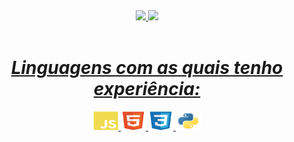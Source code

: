 <div align="center">
  <a href="https://github.com/Aleson12">
  <img height="170em" src="https://github-readme-stats.vercel.app/api?username=aleson12&show_icons=true&theme=dark&include_all_commits=true&count_private=true"/>
  <img height="170em" src="https://github-readme-stats.vercel.app/api/top-langs/?username=aleson12&layout=compact&langs_count=7&theme=dark"/> 
</div>
  
<div style="display: inline_block" align="center"><br>
  <h1><em>Linguagens com as quais tenho experiência:<em></h1>
  <img alt="Ale-Js" height="30" width="40" src="https://raw.githubusercontent.com/devicons/devicon/master/icons/javascript/javascript-plain.svg">
  <img alt="Ale-HTML" height="30" width="40" src="https://raw.githubusercontent.com/devicons/devicon/master/icons/html5/html5-original.svg">
  <img alt="Ale-CSS" height="30" width="40" src="https://raw.githubusercontent.com/devicons/devicon/master/icons/css3/css3-original.svg">
  <img alt="Ale-Python" height="30" width="40" src="https://raw.githubusercontent.com/devicons/devicon/master/icons/python/python-original.svg">
</div>
